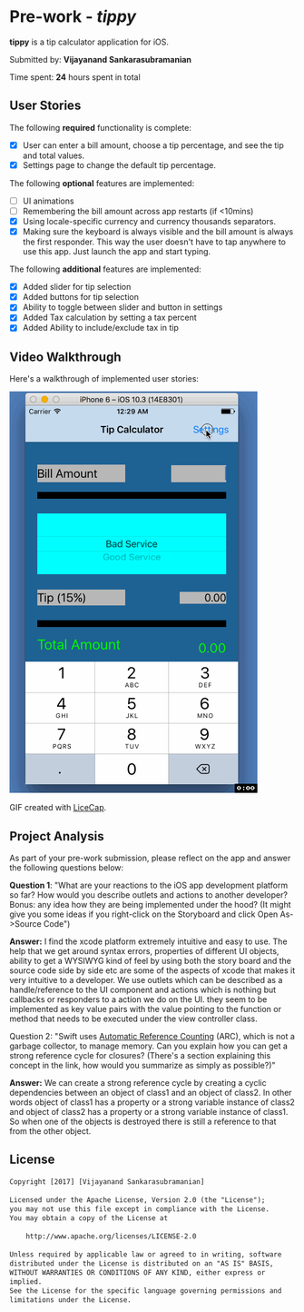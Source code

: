 # Pre-work - *tippy*

**tippy** is a tip calculator application for iOS.

Submitted by: **Vijayanand Sankarasubramanian**

Time spent: **24** hours spent in total

## User Stories

The following **required** functionality is complete:

* [x] User can enter a bill amount, choose a tip percentage, and see the tip and total values.
* [x] Settings page to change the default tip percentage.

The following **optional** features are implemented:
* [ ] UI animations
* [ ] Remembering the bill amount across app restarts (if <10mins)
* [x] Using locale-specific currency and currency thousands separators.
* [x] Making sure the keyboard is always visible and the bill amount is always the first responder. This way the user doesn't have to tap anywhere to use this app. Just launch the app and start typing.

The following **additional** features are implemented:

- [x] Added slider for tip selection
- [x] Added buttons for tip selection
- [x] Ability to toggle between slider and button in settings
- [x] Added Tax calculation by setting a tax percent
- [x] Added Ability to include/exclude tax in tip 

## Video Walkthrough 

Here's a walkthrough of implemented user stories:

<img src='https://github.com/vijayanands/Tippy/blob/master/tipCalculatorDemo.gif' title='Video Walkthrough' width='' alt='Video Walkthrough' />

GIF created with [LiceCap](http://www.cockos.com/licecap/).

## Project Analysis

As part of your pre-work submission, please reflect on the app and answer the following questions below:

**Question 1**: "What are your reactions to the iOS app development platform so far? How would you describe outlets and actions to another developer? Bonus: any idea how they are being implemented under the hood? (It might give you some ideas if you right-click on the Storyboard and click Open As->Source Code")

**Answer:** I find the xcode platform extremely intuitive and easy to use. The help that we get around syntax errors, properties of different UI objects, ability to get a WYSIWYG kind of feel by using both the story board and the source code side by side etc are some of the aspects of xcode that makes it very intuitive to a developer. We use outlets which can be described as a handle/reference to the UI component and actions which is nothing but callbacks or responders to a action we do on the UI. they seem to be implemented as key value pairs with the value pointing to the function or method that needs to be executed under the view controller class.

Question 2: "Swift uses [Automatic Reference Counting](https://developer.apple.com/library/content/documentation/Swift/Conceptual/Swift_Programming_Language/AutomaticReferenceCounting.html#//apple_ref/doc/uid/TP40014097-CH20-ID49) (ARC), which is not a garbage collector, to manage memory. Can you explain how you can get a strong reference cycle for closures? (There's a section explaining this concept in the link, how would you summarize as simply as possible?)"

**Answer:** We can create a strong reference cycle by creating a cyclic dependencies between an object of class1 and an object of class2. In other words object of class1 has a property or a strong variable instance of class2 and object of class2 has a property or a strong variable instance of class1. So when one of the objects is destroyed there is still a reference to that from the other object.


## License

    Copyright [2017] [Vijayanand Sankarasubramanian]

    Licensed under the Apache License, Version 2.0 (the "License");
    you may not use this file except in compliance with the License.
    You may obtain a copy of the License at

        http://www.apache.org/licenses/LICENSE-2.0

    Unless required by applicable law or agreed to in writing, software
    distributed under the License is distributed on an "AS IS" BASIS,
    WITHOUT WARRANTIES OR CONDITIONS OF ANY KIND, either express or implied.
    See the License for the specific language governing permissions and
    limitations under the License.
